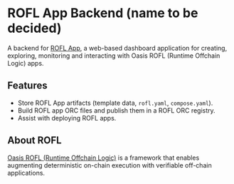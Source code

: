 # ROFL App Backend (name to be decided)

A backend for [ROFL App], a web-based dashboard application for creating,
exploring, monitoring and interacting with Oasis ROFL (Runtime Offchain Logic)
apps.

## Features

- Store ROFL App artifacts (template data, `rofl.yaml`, `compose.yaml`).
- Build ROFL app ORC files and publish them in a ROFL ORC registry.
- Assist with deploying ROFL apps.

## About ROFL

[Oasis ROFL (Runtime Offchain Logic)] is a framework that enables augmenting
deterministic on-chain execution with verifiable off-chain applications.

[ROFL App]: https://github.com/oasisprotocol/rofl-app/
[Oasis ROFL (Runtime Offchain Logic)]: https://docs.oasis.io/build/rofl/
